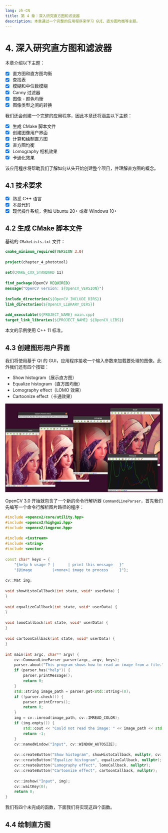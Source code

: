 ```yaml
---
lang: zh-CN
title: 第 4 章：深入研究直方图和滤波器
description: 本章通过一个完整的应用程序来学习 GUI、直方图均衡等主题。
---
```


# 4. 深入研究直方图和滤波器

本章介绍以下主题：
- [x] 直方图和直方图均衡
- [x] 查找表
- [x] 模糊和中位数模糊
- [x] Canny 过滤器
- [x] 图像 - 颜色均衡
- [x] 图像类型之间的转换

我们还会创建一个完整的应用程序，因此本章还将涵盖以下主题：
- [x] 生成 CMake 脚本文件
- [x] 创建图像用户界面
- [x] 计算和绘制直方图
- [x] 直方图均衡
- [x] Lomography 相机效果
- [x] 卡通化效果

该应用程序将帮助我们了解如何从头开始创建整个项目，并理解直方图的概念。

## 4.1 技术要求

- [x] 熟悉 C++ 语言
- [x] [本章代码](https://github.com/PacktPublishing/Learn-OpenCV-4-By-Building-Projects-Second-Edition/tree/master/Chapter_04)
- [x] 现代操作系统，例如 Ubuntu 20+ 或者 Windows 10+

## 4.2 生成 CMake 脚本文件

基础的 `CMakeLists.txt` 文件：

```cmake
cmake_minimum_required(VERSION 3.0)

project(chapter_4_phototool)

set(CMAKE_CXX_STANDARD 11)

find_package(OpenCV REQUIRED)
message("OpenCV version: ${OpenCV_VERSION}")

include_directories(${OpenCV_INCLUDE_DIRS})
link_directories(${OpenCV_LIBRARY_DIRS})

add_executable(${PROJECT_NAME} main.cpp)
target_link_libraries(${PROJECT_NAME} ${OpenCV_LIBS})
```

本文的示例使用 C++ 11 标准。

## 4.3 创建图形用户界面

我们将使用基于 Qt 的 GUI，应用程序接收一个输入参数来加载要处理的图像。此外我们还有四个按钮：
- Show histogram（展示直方图）
- Equalize histogram（直方图均衡）
- Lomography effect（LOMO 效果）
- Cartoonize effect（卡通效果）

![](./images/2022-11-11-10-04-49.webp)

OpenCV 3.0 开始就包含了一个新的命令行解析器 `CommandLineParser`，首先我们先编写一个命令行解析图片路径的程序：

```cpp
#include <opencv2/core/utility.hpp>
#include <opencv2/highgui.hpp>
#include <opencv2/imgproc.hpp>

#include <iostream>
#include <string>
#include <vector>

const char* keys = {
    "{help h usage ? |      | print this message   }"
    "{@image         |<none>| image to process     }"};

cv::Mat img;

void showHistoCallback(int state, void* userData) {
}

void equalizeCallback(int state, void* userData) {
}

void lomoCallback(int state, void* userData) {
}

void cartoonCallback(int state, void* userData) {
}

int main(int argc, char** argv) {
    cv::CommandLineParser parser(argc, argv, keys);
    parser.about("This program shows how to read an image from a file.");
    if (parser.has("help")) {
        parser.printMessage();
        return 0;
    }
    std::string image_path = parser.get<std::string>(0);
    if (!parser.check()) {
        parser.printErrors();
        return 0;
    }
    img = cv::imread(image_path, cv::IMREAD_COLOR);
    if (img.empty()) {
        std::cout << "Could not read the image: " << image_path << std::endl;
        return -1;
    }
    cv::namedWindow("Input", cv::WINDOW_AUTOSIZE);

    cv::createButton("Show histogram", showHistoCallback, nullptr, cv::QT_PUSH_BUTTON, false);
    cv::createButton("Equalize histogram", equalizeCallback, nullptr);
    cv::createButton("Lomography effect", lomoCallback, nullptr);
    cv::createButton("Cartoonize effect", cartoonCallback, nullptr);

    cv::imshow("Input", img);
    cv::waitKey(0);
    return 0;
}
```

我们有四个未完成的函数，下面我们将实现这四个函数。

## 4.4 绘制直方图

```cpp

```
